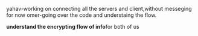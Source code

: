 yahav-working on connecting all the servers and client,without messeging for now
omer-going over the code and understaing the flow.

**understand the encrypting flow of info**for both of us
